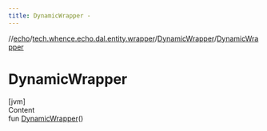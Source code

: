 ```yaml
---
title: DynamicWrapper -
---
```

//[echo](../../index.md)/[tech.whence.echo.dal.entity.wrapper](../index.md)/[DynamicWrapper](index.md)/[DynamicWrapper](-dynamic-wrapper.md)



# DynamicWrapper  
[jvm]  
Content  
fun [DynamicWrapper](-dynamic-wrapper.md)()  



